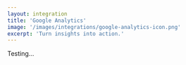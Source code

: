 ```yaml
---
layout: integration
title: 'Google Analytics'
image: '/images/integrations/google-analytics-icon.png'
excerpt: 'Turn insights into action.'
---
```

Testing...